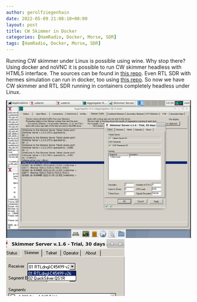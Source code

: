 ```yaml
---
author: gerolfziegenhain
date: 2022-05-09 21:08:10+00:00
layout: post
title: CW Skimmer in Docker
categories: [HamRadio, Docker, Morse, SDR]
tags: [HamRadio, Docker, Morse, SDR]
---
```


Running CW skimmer under Linux is possible using wine. Why stop there? 
Using docker and noVNC it is possible to run CW skimmer headless with HTML5 interface.
The sources can be found in [this repo](https://github.com/8cH9azbsFifZ/docker-cwskimmer).
Even RTL SDR with hermes simulation can run in docker, 
too using [this repo](https://github.com/8cH9azbsFifZ/librtlsdr).
So now we have CW skimmer and RTL SDR running in containers completely headless under Linux.

![CW Skimmer](./example_working.png)
![RTL SDR as Hermes](./connected.png)



